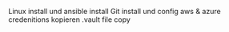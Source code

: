Linux install und ansible install
Git install und config
aws & azure credenitions kopieren
.vault file copy
